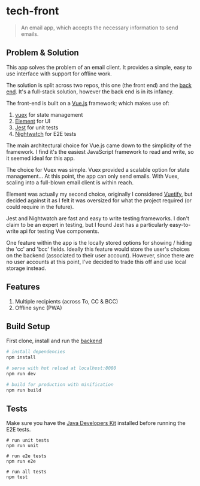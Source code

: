 # tech-front

> An email app, which accepts the necessary information to send emails.

## Problem & Solution
This app solves the problem of an email client. It provides a simple, easy to use
interface with support for offline work.

The solution is split across two repos, this one (the front end) and the [back end](https://github.com/willtpwise/tech-back). It's a full-stack solution, however
the back end is in its infancy.

The front-end is built on a [Vue.js](https://vuejs.org/) framework; which makes
use of:
1. [vuex](https://vuex.vuejs.org/en/intro.html) for state management
1. [Element](http://element.eleme.io/) for UI
1. [Jest](https://facebook.github.io/jest/) for unit tests
1. [Nightwatch](http://nightwatchjs.org/) for E2E tests

The main architectural choice for Vue.js came down to the simplicity of the
framework. I find it's the easiest JavaScript framework to read and write, so
it seemed ideal for this app.

The choice for Vuex was simple. Vuex provided a
scalable option for state management... At this point, the app can only send
emails. With Vuex, scaling into a full-blown email client is within reach.

Element was actually my second choice, originally I considered [Vuetify](https://vuetifyjs.com),
but decided against it as I felt it was oversized for what the project required
(or could require in the future).

Jest and Nightwatch are fast and easy to write testing frameworks.
I don't claim to be an expert in testing, but I found Jest has a particularly
easy-to-write api for testing Vue components.

One feature within the app is the locally stored options for showing / hiding the 'cc'
and 'bcc' fields. Ideally this feature would store the user's choices on the
backend (associated to their user account). However, since there are no user
accounts at this point, I've decided to trade this off and use local storage
instead.

## Features
1. Multiple recipients (across To, CC & BCC)
1. Offline sync (PWA)

## Build Setup
First clone, install and run the [backend](https://github.com/willtpwise/tech-back)

``` bash
# install dependencies
npm install

# serve with hot reload at localhost:8080
npm run dev

# build for production with minification
npm run build
```

## Tests
Make sure you have the [Java Developers Kit](http://www.oracle.com/technetwork/java/javase/downloads/index.html) installed before running the E2E tests.
```
# run unit tests
npm run unit

# run e2e tests
npm run e2e

# run all tests
npm test
```
